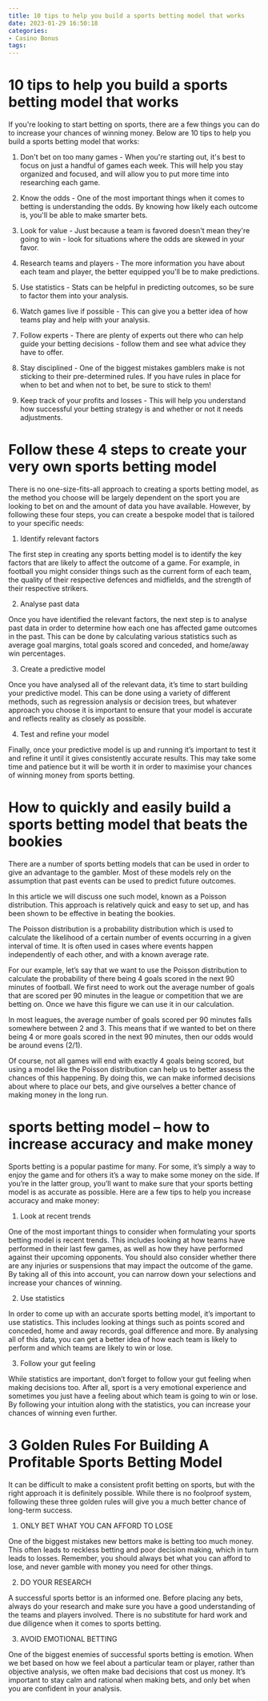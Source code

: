 ```yaml
---
title: 10 tips to help you build a sports betting model that works 
date: 2023-01-29 16:50:18
categories:
- Casino Bonus
tags:
---
```



#  10 tips to help you build a sports betting model that works 

If you're looking to start betting on sports, there are a few things you can do to increase your chances of winning money. Below are 10 tips to help you build a sports betting model that works:

1. Don't bet on too many games - When you're starting out, it's best to focus on just a handful of games each week. This will help you stay organized and focused, and will allow you to put more time into researching each game.

2. Know the odds - One of the most important things when it comes to betting is understanding the odds. By knowing how likely each outcome is, you'll be able to make smarter bets.

3. Look for value - Just because a team is favored doesn't mean they're going to win - look for situations where the odds are skewed in your favor.

4. Research teams and players - The more information you have about each team and player, the better equipped you'll be to make predictions.

5. Use statistics - Stats can be helpful in predicting outcomes, so be sure to factor them into your analysis.

6. Watch games live if possible - This can give you a better idea of how teams play and help with your analysis.

7. Follow experts - There are plenty of experts out there who can help guide your betting decisions - follow them and see what advice they have to offer.

8. Stay disciplined - One of the biggest mistakes gamblers make is not sticking to their pre-determined rules. If you have rules in place for when to bet and when not to bet, be sure to stick to them!

9. Keep track of your profits and losses - This will help you understand how successful your betting strategy is and whether or not it needs adjustments.

#  Follow these 4 steps to create your very own sports betting model 

There is no one-size-fits-all approach to creating a sports betting model, as the method you choose will be largely dependent on the sport you are looking to bet on and the amount of data you have available. However, by following these four steps, you can create a bespoke model that is tailored to your specific needs:

1. Identify relevant factors

The first step in creating any sports betting model is to identify the key factors that are likely to affect the outcome of a game. For example, in football you might consider things such as the current form of each team, the quality of their respective defences and midfields, and the strength of their respective strikers.

2. Analyse past data

Once you have identified the relevant factors, the next step is to analyse past data in order to determine how each one has affected game outcomes in the past. This can be done by calculating various statistics such as average goal margins, total goals scored and conceded, and home/away win percentages.

3. Create a predictive model

Once you have analysed all of the relevant data, it’s time to start building your predictive model. This can be done using a variety of different methods, such as regression analysis or decision trees, but whatever approach you choose it is important to ensure that your model is accurate and reflects reality as closely as possible.

4. Test and refine your model

Finally, once your predictive model is up and running it’s important to test it and refine it until it gives consistently accurate results. This may take some time and patience but it will be worth it in order to maximise your chances of winning money from sports betting.

#  How to quickly and easily build a sports betting model that beats the bookies 

There are a number of sports betting models that can be used in order to give an advantage to the gambler. Most of these models rely on the assumption that past events can be used to predict future outcomes.

In this article we will discuss one such model, known as a Poisson distribution. This approach is relatively quick and easy to set up, and has been shown to be effective in beating the bookies.

The Poisson distribution is a probability distribution which is used to calculate the likelihood of a certain number of events occurring in a given interval of time. It is often used in cases where events happen independently of each other, and with a known average rate.

For our example, let’s say that we want to use the Poisson distribution to calculate the probability of there being 4 goals scored in the next 90 minutes of football. We first need to work out the average number of goals that are scored per 90 minutes in the league or competition that we are betting on. Once we have this figure we can use it in our calculation.

In most leagues, the average number of goals scored per 90 minutes falls somewhere between 2 and 3. This means that if we wanted to bet on there being 4 or more goals scored in the next 90 minutes, then our odds would be around evens (2/1).

Of course, not all games will end with exactly 4 goals being scored, but using a model like the Poisson distribution can help us to better assess the chances of this happening. By doing this, we can make informed decisions about where to place our bets, and give ourselves a better chance of making money in the long run.

# sports betting model – how to increase accuracy and make money

Sports betting is a popular pastime for many. For some, it’s simply a way to enjoy the game and for others it’s a way to make some money on the side. If you’re in the latter group, you’ll want to make sure that your sports betting model is as accurate as possible. Here are a few tips to help you increase accuracy and make money:

1. Look at recent trends

One of the most important things to consider when formulating your sports betting model is recent trends. This includes looking at how teams have performed in their last few games, as well as how they have performed against their upcoming opponents. You should also consider whether there are any injuries or suspensions that may impact the outcome of the game. By taking all of this into account, you can narrow down your selections and increase your chances of winning.

2. Use statistics

In order to come up with an accurate sports betting model, it’s important to use statistics. This includes looking at things such as points scored and conceded, home and away records, goal difference and more. By analysing all of this data, you can get a better idea of how each team is likely to perform and which teams are likely to win or lose.

3. Follow your gut feeling

While statistics are important, don’t forget to follow your gut feeling when making decisions too. After all, sport is a very emotional experience and sometimes you just have a feeling about which team is going to win or lose. By following your intuition along with the statistics, you can increase your chances of winning even further.

#  3 Golden Rules For Building A Profitable Sports Betting Model

It can be difficult to make a consistent profit betting on sports, but with the right approach it is definitely possible. While there is no foolproof system, following these three golden rules will give you a much better chance of long-term success.

1. ONLY BET WHAT YOU CAN AFFORD TO LOSE

One of the biggest mistakes new bettors make is betting too much money. This often leads to reckless betting and poor decision making, which in turn leads to losses. Remember, you should always bet what you can afford to lose, and never gamble with money you need for other things.

2. DO YOUR RESEARCH

A successful sports bettor is an informed one. Before placing any bets, always do your research and make sure you have a good understanding of the teams and players involved. There is no substitute for hard work and due diligence when it comes to sports betting.

3. AVOID EMOTIONAL BETTING

One of the biggest enemies of successful sports betting is emotion. When we bet based on how we feel about a particular team or player, rather than objective analysis, we often make bad decisions that cost us money. It’s important to stay calm and rational when making bets, and only bet when you are confident in your analysis.